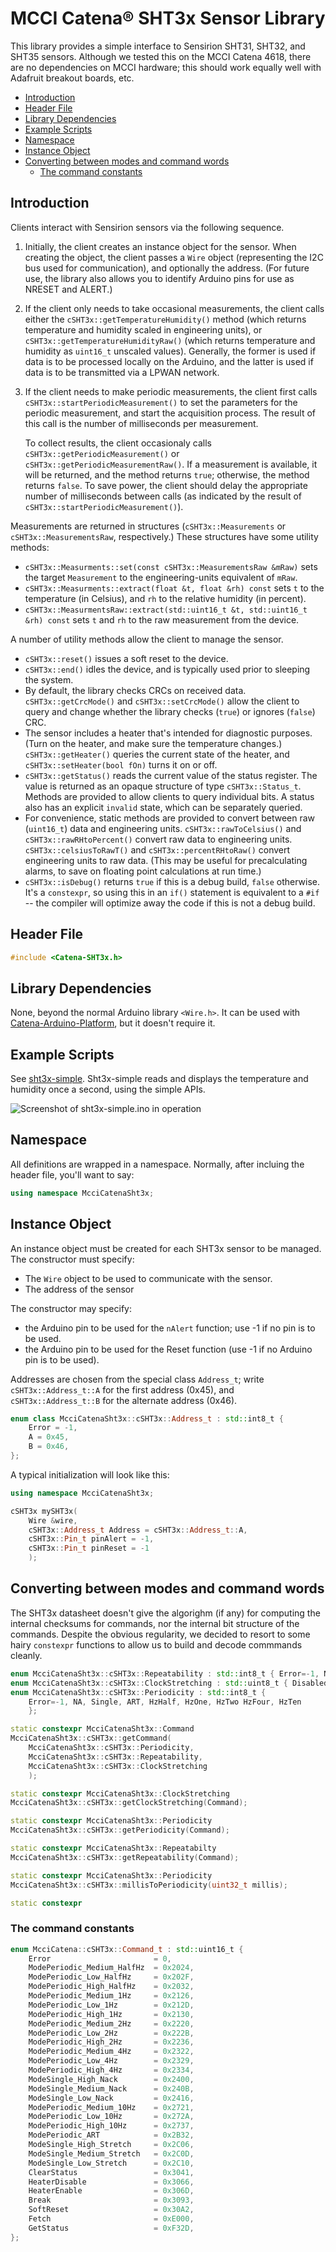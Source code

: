 # MCCI Catena&reg; SHT3x Sensor Library

This library provides a simple interface to Sensirion SHT31, SHT32, and SHT35 sensors. Although we tested this on the MCCI Catena 4618, there are no dependencies on MCCI hardware; this should work equally well with Adafruit breakout boards, etc.

<!-- TOC depthFrom:2 updateOnSave:true -->

- [Introduction](#introduction)
- [Header File](#header-file)
- [Library Dependencies](#library-dependencies)
- [Example Scripts](#example-scripts)
- [Namespace](#namespace)
- [Instance Object](#instance-object)
- [Converting between modes and command words](#converting-between-modes-and-command-words)
	- [The command constants](#the-command-constants)

<!-- /TOC -->
## Introduction

Clients interact with Sensirion sensors via the following sequence.

1. Initially, the client creates an instance object for the sensor. When creating the object, the client passes a `Wire` object (representing the I2C bus used for communication), and optionally the address.  (For future use, the library also allows you to identify Arduino pins for use as NRESET and ALERT.)

2. If the client only needs to take occasional measurements, the client calls either the `cSHT3x::getTemperatureHumidity()` method (which returns temperature and humidity scaled in engineering units), or `cSHT3x::getTemperatureHumidityRaw()` (which returns temperature and humidity as `uint16_t` unscaled values).  Generally, the former is used if data is to be processed locally on the Arduino, and the latter is used if data is to be transmitted via a LPWAN network.

3. If the client needs to make periodic measurements, the client first calls `cSHT3x::startPeriodicMeasurement()` to set the parameters for the periodic measurement, and start the acquisition process. The result of this call is the number of milliseconds per measurement.

   To collect results, the client occasionaly calls `cSHT3x::getPeriodicMeasurement()` or `cSHT3x::getPeriodicMeasurementRaw()`. If a measurement is available, it will be returned, and the method returns `true`; otherwise, the method returns `false`.  To save power, the client should delay the appropriate number of milliseconds between calls (as indicated by the result of `cSHT3x::startPeriodicMeasurement()`).

Measurements are returned in structures (`cSHT3x::Measurements` or `cSHT3x::MeasurementsRaw`, respectively.) These structures have some utility methods:

- `cSHT3x::Measurments::set(const cSHT3x::MeasurementsRaw &mRaw)` sets the target `Measurement` to the engineering-units equivalent of `mRaw`.
- `cSHT3x::Measurments::extract(float &t, float &rh) const` sets `t` to the temperature (in Celsius), and `rh` to the relative humidity (in percent).
- `cSHT3x::MeasurmentsRaw::extract(std::uint16_t &t, std::uint16_t &rh) const` sets `t` and `rh` to the raw measurement from the device.

A number of utility methods allow the client to manage the sensor.

- `cSHT3x::reset()` issues a soft reset to the device.
- `cSHT3x::end()` idles the device, and is typically used prior to sleeping the system.
- By default, the library checks CRCs on received data. `cSHT3x::getCrcMode()` and `cSHT3x::setCrcMode()` allow the client to query and change whether the library checks (`true`) or ignores (`false`) CRC.
- The sensor includes a heater that's intended for diagnostic purposes. (Turn on the heater, and make sure the temperature changes.) `cSHT3x::getHeater()` queries the current state of the heater, and `cSHT3x::setHeater(bool fOn)` turns it on or off.
- `cSHT3x::getStatus()` reads the current value of the status register. The value is returned as an opaque structure of type `cSHT3x::Status_t`. Methods are provided to allow clients to query individual bits. A status also has an explicit `invalid` state, which can be separately queried.
- For convenience, static methods are provided to convert between raw (`uint16_t`) data and engineering units. `cSHT3x::rawToCelsius()` and `cSHT3x::rawRHtoPercent()` convert raw data to engineering units. `cSHT3x::celsiusToRawT()` and `cSHT3x::percentRHtoRaw()` convert engineering units to raw data. (This may be useful for precalculating alarms, to save on floating point calculations at run time.)
- `cSHT3x::isDebug()` returns `true` if this is a debug build, `false` otherwise. It's a `constexpr`, so using this in an `if()` statement is equivalent to a `#if` -- the compiler will optimize away the code if this is not a debug build.

## Header File

```c++
#include <Catena-SHT3x.h>
```

## Library Dependencies

None, beyond the normal Arduino library `<Wire.h>`.  It can be used with [Catena-Arduino-Platform](https://github.com/mcci-catena/Catena-Arduino-Platform), but it doesn't require it.

## Example Scripts

See [sht3x-simple](./examples/sht3x-simple/sht3x-simple.ino). Sht3x-simple reads and displays the temperature and humidity once a second, using the simple APIs.

![Screenshot of sht3x-simple.ino in operation](./assets/sht3x-simple-screenshot.png)

## Namespace

All definitions are wrapped in a namespace. Normally, after incluing the header file, you'll want to say:

```c++
using namespace McciCatenaSht3x;
```

## Instance Object

An instance object must be created for each SHT3x sensor to be managed. The constructor must specify:

- The `Wire` object to be used to communicate with the sensor.
- The address of the sensor

The constructor may specify:

- the Arduino pin to be used for the `nAlert` function; use -1 if no pin is to be used.
- the Arduino pin to be used for the Reset function (use -1 if no Arduino pin is to be used).

Addresses are chosen from the special class `Address_t`; write `cSHT3x::Address_t::A` for the first address (0x45), and `cSHT3x::Address_t::B` for the alternate address (0x46).

```c++
enum class McciCatenaSht3x::cSHT3x::Address_t : std::int8_t {
    Error = -1,
    A = 0x45,
    B = 0x46,
};
```

A typical initialization will look like this:

```c++
using namespace McciCatenaSht3x;

cSHT3x mySHT3x(
    Wire &wire,
    cSHT3x::Address_t Address = cSHT3x::Address_t::A,
    cSHT3x::Pin_t pinAlert = -1,
    cSHT3x::Pin_t pinReset = -1
    );
```

## Converting between modes and command words

The SHT3x datasheet doesn't give the algorighm (if any) for computing the internal checksums for commands, nor the internal bit structure of the commands. Despite the obvious regularity, we decided to resort to some hairy `constexpr` functions to allow us to build and decode commmands cleanly.

```c++
enum McciCatenaSht3x::cSHT3x::Repeatability : std::int8_t { Error=-1, NA, Low, Medium, High };
enum McciCatenaSht3x::cSHT3x::ClockStretching : std::uint8_t { Disabled, Enabled };
enum McciCatenaSht3x::cSHT3x::Periodicity : std::int8_t {
    Error=-1, NA, Single, ART, HzHalf, HzOne, HzTwo HzFour, HzTen
    };

static constexpr McciCatenaSht3x::Command
McciCatenaSht3x::cSHT3x::getCommand(
    McciCatenaSht3x::cSHT3x::Periodicity,
    McciCatenaSht3x::cSHT3x::Repeatability,
    McciCatenaSht3x::cSHT3x::ClockStretching
    );

static constexpr McciCatenaSht3x::ClockStretching
McciCatenaSht3x::cSHT3x::getClockStretching(Command);

static constexpr McciCatenaSht3x::Periodicity
McciCatenaSht3x::cSHT3x::getPeriodicity(Command);

static constexpr McciCatenaSht3x::Repeatabilty
McciCatenaSht3x::cSHT3x::getRepeatability(Command);

static constexpr McciCatenaSht3x::Periodicity
McciCatenaSht3x::cSHT3x::millisToPeriodicity(uint32_t millis);

static constexpr
```

### The command constants

```c++
enum McciCatena::cSHT3x::Command_t : std::uint16_t {
    Error                       = 0,
    ModePeriodic_Medium_HalfHz  = 0x2024,
    ModePeriodic_Low_HalfHz     = 0x202F,
    ModePeriodic_High_HalfHz    = 0x2032,
    ModePeriodic_Medium_1Hz     = 0x2126,
    ModePeriodic_Low_1Hz        = 0x212D,
    ModePeriodic_High_1Hz       = 0x2130,
    ModePeriodic_Medium_2Hz     = 0x2220,
    ModePeriodic_Low_2Hz        = 0x222B,
    ModePeriodic_High_2Hz       = 0x2236,
    ModePeriodic_Medium_4Hz     = 0x2322,
    ModePeriodic_Low_4Hz        = 0x2329,
    ModePeriodic_High_4Hz       = 0x2334,
    ModeSingle_High_Nack        = 0x2400,
    ModeSingle_Medium_Nack      = 0x240B,
    ModeSingle_Low_Nack         = 0x2416,
    ModePeriodic_Medium_10Hz    = 0x2721,
    ModePeriodic_Low_10Hz       = 0x272A,
    ModePeriodic_High_10Hz      = 0x2737,
    ModePeriodic_ART            = 0x2B32,
    ModeSingle_High_Stretch     = 0x2C06,
    ModeSingle_Medium_Stretch   = 0x2C0D,
    ModeSingle_Low_Stretch      = 0x2C10,
    ClearStatus                 = 0x3041,
    HeaterDisable               = 0x3066,
    HeaterEnable                = 0x306D,
    Break                       = 0x3093,
    SoftReset                   = 0x30A2,
    Fetch                       = 0xE000,
    GetStatus                   = 0xF32D,
};
```
